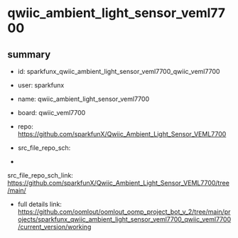 # qwiic_ambient_light_sensor_veml7700
 
## summary 
* id: sparkfunx_qwiic_ambient_light_sensor_veml7700_qwiic_veml7700
* user: sparkfunx
* name: qwiic_ambient_light_sensor_veml7700
* board: qwiic_veml7700
* repo: https://github.com/sparkfunX/Qwiic_Ambient_Light_Sensor_VEML7700



* src_file_repo_sch: 
*
 src_file_repo_sch_link: https://github.com/sparkfunX/Qwiic_Ambient_Light_Sensor_VEML7700/tree/main/
* full details link: https://github.com/oomlout/oomlout_oomp_project_bot_v_2/tree/main/projects/sparkfunx_qwiic_ambient_light_sensor_veml7700_qwiic_veml7700/current_version/working  






